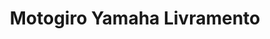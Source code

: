 ---
title: "Motogiro Yamaha Livramento"
url: /santana-do-livramento/motogiro-yamaha-livramento/
shop: Motorrad
---